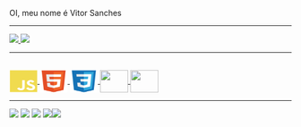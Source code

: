 OI, meu nome é Vitor Sanches
 <hr>
 <div>
  <a href="https://github.com/vksanches">
  <img height="160em" src="https://github-readme-stats.vercel.app/api?username=vksanches&show_icons=true&theme=dark&include_all_commits=true&count_private=true"/>
  <img height="160em" src="https://github-readme-stats.vercel.app/api/top-langs/?username=vksanches&layout=compact&langs_count=7&theme=dark"/>
</div>
  <hr>
  <div style="display: inline_block"><br>
  <img align="center" alt="" height="40" width="50" src="https://raw.githubusercontent.com/devicons/devicon/master/icons/javascript/javascript-plain.svg">
  <img align="center" alt="" height="40" width="50" src="https://raw.githubusercontent.com/devicons/devicon/master/icons/html5/html5-original.svg">
  <img align="center" alt="" height="40" width="50" src="https://raw.githubusercontent.com/devicons/devicon/master/icons/css3/css3-original.svg">
  <img align="center" alt="" height="40" width="50" src="https://cdn.jsdelivr.net/gh/devicons/devicon/icons/vuejs/vuejs-original.svg" />
  <img align="center" alt="" height="40" width="50" src="https://cdn.jsdelivr.net/gh/devicons/devicon/icons/vscode/vscode-original.svg" />
</div>
  <hr>
<div style="display: inline_block">
  <a href="https://www.instagram.com/vitsanches_/" target="_blank"><img src="https://img.shields.io/badge/-Instagram-%23E4405F?style=for-the-badge&logo=instagram&logoColor=white" target="_blank"></a>
  <a target="_blank" href="https://api.whatsapp.com/send?phone=5584999828379"> <img src="https://img.shields.io/badge/WhatsApp-25D366?style=for-the-badge&logo=whatsapp&logoColor=white" /></a>
  <a href="https://discord.gg/vitsanches#8521" target="_blank"><img src="https://img.shields.io/badge/Discord-7289DA?style=for-the-badge&logo=discord&logoColor=white" target="_blank"></a>
  <a href = "mailto:vitsanches@live.com"><img src="https://img.shields.io/badge/-Gmail-%23333?style=for-the-badge&logo=gmail&logoColor=white" target="_blank"></a><a href="https://www.linkedin.com/in/vitor-sanches-018a57173/" target="_blank"><img src="https://img.shields.io/badge/-LinkedIn-%230077B5?style=for-the-badge&logo=linkedin&logoColor=white" target="_blank"></a></div>
